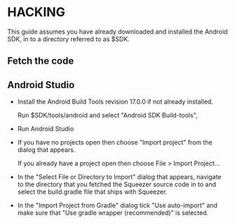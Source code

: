 HACKING
=======

This guide assumes you have already downloaded and installed the Android
SDK, in to a directory referred to as $SDK.

Fetch the code
--------------


Android Studio
--------------

*   Install the Android Build Tools revision 17.0.0 if not already installed.

    Run $SDK/tools/android and select "Android SDK Build-tools",

*   Run Android Studio

*   If you have no projects open then choose "Import project" from the dialog
    that appears.

    If you already have a project open then choose File > Import Project...

*   In the "Select File or Directory to Import" dialog that appears, navigate
    to the directory that you fetched the Squeezer source code in to and
    select the build.gradle file that ships with Squeezer.

*   In the "Import Project from Gradle" dialog tick "Use auto-import" and
    make sure that "Use gradle wrapper (recommended)" is selected.


